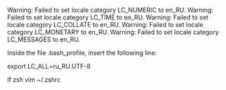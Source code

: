Warning: Failed to set locale category LC_NUMERIC to en_RU.
Warning: Failed to set locale category LC_TIME to en_RU.
Warning: Failed to set locale category LC_COLLATE to en_RU.
Warning: Failed to set locale category LC_MONETARY to en_RU.
Warning: Failed to set locale category LC_MESSAGES to en_RU.


Inside the file .bash_profile, insert the following line:

export LC_ALL=ru_RU.UTF-8

If zsh
vim ~/.zshrc
